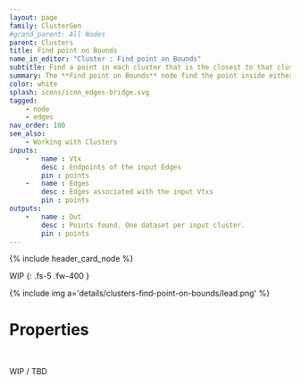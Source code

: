 ```yaml
---
layout: page
family: ClusterGen
#grand_parent: All Nodes
parent: Clusters
title: Find point on Bounds
name_in_editor: "Cluster : Find point on Bounds"
subtitle: Find a point in each cluster that is the closest to that cluster' bounds.
summary: The **Find point on Bounds** node find the point inside either edge or vtx points that is closest to that cluster' bounds. This is especially useful to use as a seed to find outer contours of individual clusters.
color: white
splash: icons/icon_edges-bridge.svg
tagged: 
    - node
    - edges
nav_order: 100
see_also: 
    - Working with Clusters
inputs:
    -   name : Vtx
        desc : Endpoints of the input Edges
        pin : points
    -   name : Edges
        desc : Edges associated with the input Vtxs
        pin : points
outputs:
    -   name : Out
        desc : Points found. One dataset per input cluster.
        pin : points
---
```


{% include header_card_node %}

WIP
{: .fs-5 .fw-400 } 

{% include img a='details/clusters-find-point-on-bounds/lead.png' %}

# Properties
<br>

WIP / TBD
